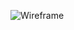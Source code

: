 ![Wireframe](https://user-images.githubusercontent.com/111846249/231014763-b689c268-576e-4706-8ad7-6f3973be4486.jpg)